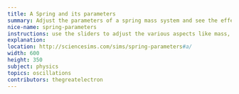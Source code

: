```yaml
---
title: A Spring and its parameters
summary: Adjust the parameters of a spring mass system and see the effects
nice-name: spring-parameters
instructions: use the sliders to adjust the various aspects like mass, the spring contsants, and even the friction (damping) of the spring
explanation:
location: http://sciencesims.com/sims/spring-parameters#a/
width: 600
height: 350
subject: physics
topics: oscillations
contributors: thegreatelectron
---
```

